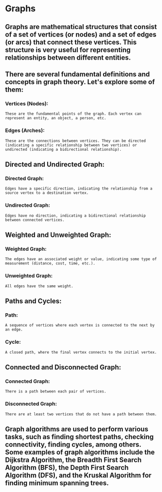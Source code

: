 # Graphs


## Graphs are mathematical structures that consist of a set of vertices (or nodes) and a set of edges (or arcs) that connect these vertices. This structure is very useful for representing relationships between different entities.

## There are several fundamental definitions and concepts in graph theory. Let's explore some of them:


### Vertices (Nodes): 

    These are the fundamental points of the graph. Each vertex can represent an entity, an object, a person, etc.

### Edges (Arches): 

    These are the connections between vertices. They can be directed (indicating a specific relationship between two vertices) or undirected (indicating a bidirectional relationship).


## Directed and Undirected Graph:

### Directed Graph: 

    Edges have a specific direction, indicating the relationship from a source vertex to a destination vertex.

### Undirected Graph: 

    Edges have no direction, indicating a bidirectional relationship between connected vertices.


## Weighted and Unweighted Graph:

### Weighted Graph: 

    The edges have an associated weight or value, indicating some type of measurement (distance, cost, time, etc.).

### Unweighted Graph: 
    
    All edges have the same weight.


## Paths and Cycles:

### Path: 

    A sequence of vertices where each vertex is connected to the next by an edge.

### Cycle: 

    A closed path, where the final vertex connects to the initial vertex.


## Connected and Disconnected Graph:

### Connected Graph: 

    There is a path between each pair of vertices.

### Disconnected Graph: 
    
    There are at least two vertices that do not have a path between them.


## Graph algorithms are used to perform various tasks, such as finding shortest paths, checking connectivity, finding cycles, among others. Some examples of graph algorithms include the Dijkstra Algorithm, the Breadth First Search Algorithm (BFS), the Depth First Search Algorithm (DFS), and the Kruskal Algorithm for finding minimum spanning trees.